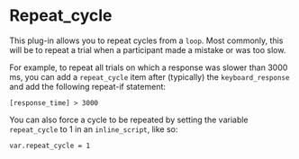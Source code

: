 # Repeat_cycle

This plug-in allows you to repeat cycles from a `loop`. Most commonly, this will be to repeat a trial when a participant made a mistake or was too slow.

For example, to repeat all trials on which a response was slower than 3000 ms, you can add a `repeat_cycle` item after (typically) the `keyboard_response` and add the following repeat-if statement:

	[response_time] > 3000

You can also force a cycle to be repeated by setting the variable `repeat_cycle` to 1 in an `inline_script`, like so:

	var.repeat_cycle = 1
